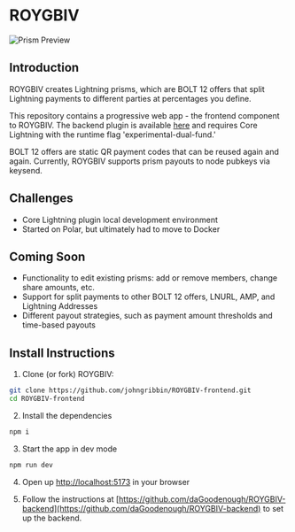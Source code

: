 # ROYGBIV

![Prism Preview](https://i.imgur.com/heUckq4.jpg)

## Introduction
ROYGBIV creates Lightning prisms, which are BOLT 12 offers that split Lightning payments to different parties at percentages you define.

This repository contains a progressive web app - the frontend component to ROYGBIV. The backend plugin is available [here](https://github.com/daGoodenough/ROYGBIV-backend) and requires Core Lightning with the runtime flag 'experimental-dual-fund.' 

BOLT 12 offers are static QR payment codes that can be reused again and again. Currently, ROYGBIV supports prism payouts to node pubkeys via keysend.

## Challenges
- Core Lightning plugin local development environment
- Started on Polar, but ultimately had to move to Docker

## Coming Soon
- Functionality to edit existing prisms: add or remove members, change share amounts, etc.
- Support for split payments to other BOLT 12 offers, LNURL, AMP, and Lightning Addresses 
- Different payout strategies, such as payment amount thresholds and time-based payouts

## Install Instructions

1. Clone (or fork) ROYGBIV:

```bash
git clone https://github.com/johngribbin/ROYGBIV-frontend.git
cd ROYGBIV-frontend
```

2. Install the dependencies

```bash
npm i
```

3. Start the app in dev mode

```bash
npm run dev
```

4. Open up [http://localhost:5173](http://localhost:5173) in your browser

5. Follow the instructions at [https://github.com/daGoodenough/ROYGBIV-backend](https://github.com/daGoodenough/ROYGBIV-backend) to set up the backend. 
